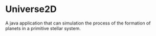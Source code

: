 # Universe2D
A java application that can simulation the process of the formation of planets in a primitive stellar system.
